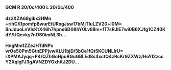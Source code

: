#### GCM R 20/0c/400 L 20/0c/400
**dzzXZA68gibx2HMn**<br/>**+rihC/i1pomfpBwurEtURogJsw17bMjTluLZV20+l0M=**<br/>**BnJduoLnVIsKtX46h7hpns6D08hY0Lv8lIm+fT7sRJIE7wi0B6XJfg1CZ40KdY/UQevky7nOS0imNL3h...**<br/><br/>
**HngMm1ZZeJHTdNPx**<br/>**vrOe50Pm5GtnEPPjvwKLU1bjD/5bCe1fQt5KCUNLlrU=**<br/>**rXPMAJyqq+P4/QZhGoHpuRGuGBLEd8s4xctQ4zRcKr9ZXWz/HoYl2zccY2XqIgFJ3gAVNZDYGxhKJ2DU...**